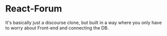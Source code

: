 # React-Forum

It's basically just a discourse clone, but built in a way where you only have to worry about Front-end and connecting the DB.